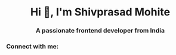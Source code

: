 <h1 align="center">Hi 👋, I'm Shivprasad Mohite</h1>
<h3 align="center">A passionate frontend developer from India</h3>

<h3 align="left">Connect with me:</h3>
<p align="left">
</p>
